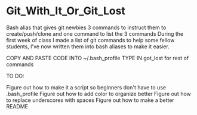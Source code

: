 # Git_With_It_Or_Git_Lost
Bash alias that gives git newbies 3 commands to instruct them to create/push/clone and one command to list the 3 commands
During the first week of class I made a list of git commands to help some fellow students, I've now written them into bash aliases to make it easier. 

COPY AND PASTE CODE INTO ~/.bash_profile
TYPE IN got_lost for rest of commands

TO DO:

Figure out how to make it a script so beginners don't have to use .bash_profile
Figure out how to add color to organize better
Figure out how to replace underscores with spaces
Figure out how to make a better README
